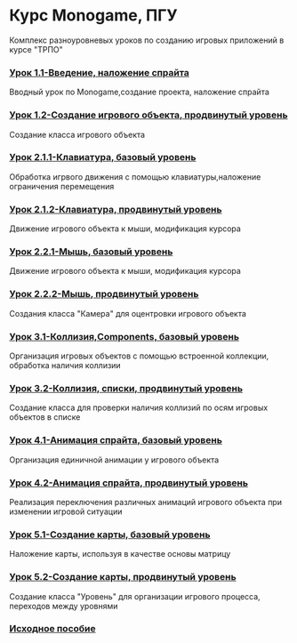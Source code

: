 # Курс Monogame, ПГУ
Комплекс разноуровневых уроков по созданию игровых приложений в курсе "ТРПО"

### [Урок 1.1-Введение, наложение спрайта](https://github.com/Ambrick/Monogame-course/tree/master/Course/%D0%A3%D1%80%D0%BE%D0%BA%201.1-%D0%92%D0%B2%D0%B5%D0%B4%D0%B5%D0%BD%D0%B8%D0%B5%2C%20%D0%BD%D0%B0%D0%BB%D0%BE%D0%B6%D0%B5%D0%BD%D0%B8%D0%B5%20%D1%81%D0%BF%D1%80%D0%B0%D0%B9%D1%82%D0%B0)
Вводный урок по Monogame,создание проекта, наложение спрайта

### [Урок 1.2-Создание игрового объекта, продвинутый уровень](https://github.com/Ambrick/Monogame-course/tree/master/Course/%D0%A3%D1%80%D0%BE%D0%BA%201.2-%D0%A1%D0%BE%D0%B7%D0%B4%D0%B0%D0%BD%D0%B8%D0%B5%20%D0%B8%D0%B3%D1%80%D0%BE%D0%B2%D0%BE%D0%B3%D0%BE%20%D0%BE%D0%B1%D1%8A%D0%B5%D0%BA%D1%82%D0%B0%2C%20%D0%BF%D1%80%D0%BE%D0%B4%D0%B2%D0%B8%D0%BD%D1%83%D1%82%D1%8B%D0%B9%20%D1%83%D1%80%D0%BE%D0%B2%D0%B5%D0%BD%D1%8C)
Создание класса игрового объекта

### [Урок 2.1.1-Клавиатура, базовый уровень](https://github.com/Ambrick/Monogame-course/tree/master/Course/%D0%A3%D1%80%D0%BE%D0%BA%202.1.1-%D0%9A%D0%BB%D0%B0%D0%B2%D0%B8%D0%B0%D1%82%D1%83%D1%80%D0%B0%2C%20%D0%B1%D0%B0%D0%B7%D0%BE%D0%B2%D1%8B%D0%B9%20%D1%83%D1%80%D0%BE%D0%B2%D0%B5%D0%BD%D1%8C)
Обработка игрвого движения с помощью клавиатуры,наложение ограничения перемещения

### [Урок 2.1.2-Клавиатура, продвинутый уровень](https://github.com/Ambrick/Monogame-course/tree/master/Course/%D0%A3%D1%80%D0%BE%D0%BA%202.1.2-%D0%9A%D0%BB%D0%B0%D0%B2%D0%B8%D0%B0%D1%82%D1%83%D1%80%D0%B0%2C%20%D0%BF%D1%80%D0%BE%D0%B4%D0%B2%D0%B8%D0%BD%D1%83%D1%82%D1%8B%D0%B9%20%D1%83%D1%80%D0%BE%D0%B2%D0%B5%D0%BD%D1%8C)
Движение игрового объекта к мыши, модификация курсора

### [Урок 2.2.1-Мышь, базовый уровень](https://github.com/Ambrick/Monogame-course/tree/master/Course/%D0%A3%D1%80%D0%BE%D0%BA%202.2.1-%D0%9C%D1%8B%D1%88%D1%8C%2C%20%D0%B1%D0%B0%D0%B7%D0%BE%D0%B2%D1%8B%D0%B9%20%D1%83%D1%80%D0%BE%D0%B2%D0%B5%D0%BD%D1%8C)
Движение игрового объекта к мыши, модификация курсора

### [Урок 2.2.2-Мышь, продвинутый уровень](https://github.com/Ambrick/Monogame-course/tree/master/Course/%D0%A3%D1%80%D0%BE%D0%BA%202.2.2-%D0%9C%D1%8B%D1%88%D1%8C%2C%20%D0%BF%D1%80%D0%BE%D0%B4%D0%B2%D0%B8%D0%BD%D1%83%D1%82%D1%8B%D0%B9%20%D1%83%D1%80%D0%BE%D0%B2%D0%B5%D0%BD%D1%8C)
Создания класса "Камера" для оцентровки игрового объекта

### [Урок 3.1-Коллизия,Components, базовый уровень](https://github.com/Ambrick/Monogame-course/tree/master/Course/%D0%A3%D1%80%D0%BE%D0%BA%203.1-%D0%9A%D0%BE%D0%BB%D0%BB%D0%B8%D0%B7%D0%B8%D1%8F%2CComponents%2C%20%D0%B1%D0%B0%D0%B7%D0%BE%D0%B2%D1%8B%D0%B9%20%D1%83%D1%80%D0%BE%D0%B2%D0%B5%D0%BD%D1%8C)
Организация игровых объектов с помощью встроенной коллекции, обработка наличия коллизии

### [Урок 3.2-Коллизия, списки, продвинутый уровень](https://github.com/Ambrick/Monogame-course/tree/master/Course/%D0%A3%D1%80%D0%BE%D0%BA%203.2-%D0%9A%D0%BE%D0%BB%D0%BB%D0%B8%D0%B7%D0%B8%D1%8F%2C%20%D1%81%D0%BF%D0%B8%D1%81%D0%BA%D0%B8%2C%20%D0%BF%D1%80%D0%BE%D0%B4%D0%B2%D0%B8%D0%BD%D1%83%D1%82%D1%8B%D0%B9%20%D1%83%D1%80%D0%BE%D0%B2%D0%B5%D0%BD%D1%8C)
Создание класса для проверки наличия коллизий по осям игровых объектов в списке

### [Урок 4.1-Анимация спрайта, базовый уровень](https://github.com/Ambrick/Monogame-course/tree/master/Course/%D0%A3%D1%80%D0%BE%D0%BA%204.1-%D0%90%D0%BD%D0%B8%D0%BC%D0%B0%D1%86%D0%B8%D1%8F%20%D1%81%D0%BF%D1%80%D0%B0%D0%B9%D1%82%D0%B0%2C%20%D0%B1%D0%B0%D0%B7%D0%BE%D0%B2%D1%8B%D0%B9%20%D1%83%D1%80%D0%BE%D0%B2%D0%B5%D0%BD%D1%8C)
Организация единичной анимации у игрового объекта

### [Урок 4.2-Анимация спрайта, продвинутый уровень](https://github.com/Ambrick/Monogame-course/tree/master/Course/%D0%A3%D1%80%D0%BE%D0%BA%204.2-%D0%90%D0%BD%D0%B8%D0%BC%D0%B0%D1%86%D0%B8%D1%8F%20%D1%81%D0%BF%D1%80%D0%B0%D0%B9%D1%82%D0%B0%2C%20%D0%BF%D1%80%D0%BE%D0%B4%D0%B2%D0%B8%D0%BD%D1%83%D1%82%D1%8B%D0%B9%20%D1%83%D1%80%D0%BE%D0%B2%D0%B5%D0%BD%D1%8C)
Реализация переключения различных анимаций игрового объекта при изменении игровой ситуации

### [Урок 5.1-Создание карты, базовый уровень](https://github.com/Ambrick/Monogame-course/tree/master/Course/%D0%A3%D1%80%D0%BE%D0%BA%205.1-%D0%A1%D0%BE%D0%B7%D0%B4%D0%B0%D0%BD%D0%B8%D0%B5%20%D0%BA%D0%B0%D1%80%D1%82%D1%8B%2C%20%D0%B1%D0%B0%D0%B7%D0%BE%D0%B2%D1%8B%D0%B9%20%D1%83%D1%80%D0%BE%D0%B2%D0%B5%D0%BD%D1%8C)
Наложение карты, используя в качестве основы матрицу

### [Урок 5.2-Создание карты, продвинутый уровень](https://github.com/Ambrick/Monogame-course/tree/master/Course/%D0%A3%D1%80%D0%BE%D0%BA%205.2-%D0%A1%D0%BE%D0%B7%D0%B4%D0%B0%D0%BD%D0%B8%D0%B5%20%D0%BA%D0%B0%D1%80%D1%82%D1%8B%2C%20%D0%BF%D1%80%D0%BE%D0%B4%D0%B2%D0%B8%D0%BD%D1%83%D1%82%D1%8B%D0%B9%20%D1%83%D1%80%D0%BE%D0%B2%D0%B5%D0%BD%D1%8C)
Создание класса "Уровень" для организации игрового процесса, переходов между уровнями

### [Исходное пособие](https://github.com/Ambrick/Monogame-course/blob/master/Course/%D0%9C%D0%B5%D1%82%D0%BE%D0%B4%D0%B8%D1%87%D0%B5%D1%81%D0%BA%D0%B8%20%D1%80%D0%B5%D0%BA%D0%BE%D0%BC%D0%B5%D0%BD%D0%B4%D0%B0%D1%86%D0%B8%D0%B8%20_%D0%A2%D0%A0%D0%9F%D0%9E.doc)
